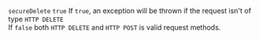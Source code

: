 <tr>
	<td><code>secureDelete</code></td>
	<td>
		<code>true</code>
	</td>
	<td>
		If <code>true</code>, an exception will be thrown if the request isn't of type <code>HTTP DELETE</code>
		<br />
		If <code>false</code> both <code>HTTP DELETE</code> and <code>HTTP POST</code> is valid request methods.
	</td>
</tr>

